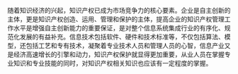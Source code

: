 
随着知识经济的兴起，知识产权已成为市场竞争力的核心要素。企业是自主创新的主体，更是知识产权创造、运用、管理和保护的主体，提高企业的知识产权管理工作水平是增强自主创新能力的重要保证，是对整个信息系统集成行业的有序化、规范化发展的有益补充。信息技术包括软件、硬件和技术标准等，不仅包括算法、模型，还包括工艺和专有技术，凝聚着专业技术人员和管理人员的心智，信息产业又是经济高速增长的引擎和动力，知识产权保护就显得更加重要，从业人员在掌握专业知识和专业技能的同时，对知识产权相关知识也应该有一定程度的掌握。
